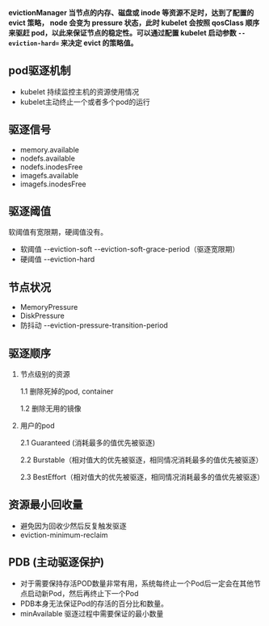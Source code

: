**evictionManager 当节点的内存、磁盘或 inode 等资源不足时，达到了配置的 evict 策略， node 会变为 pressure 状态，此时 kubelet 会按照 qosClass 顺序来驱赶 pod，以此来保证节点的稳定性。可以通过配置 kubelet 启动参数 `--eviction-hard=` 来决定 evict 的策略值。**

## pod驱逐机制

* kubelet 持续监控主机的资源使用情况
* kubelet主动终止一个或者多个pod的运行

## 驱逐信号

* memory.available
* nodefs.available
* nodefs.inodesFree
* imagefs.available
* imagefs.inodesFree

## 驱逐阈值

软阈值有宽限期，硬阈值没有。

* 软阈值 --eviction-soft --eviction-soft-grace-period（驱逐宽限期）
* 硬阈值 --eviction-hard

## 节点状况

* MemoryPressure
* DiskPressure
* 防抖动 --eviction-pressure-transition-period

## 驱逐顺序

1. 节点级别的资源

   1.1 删除死掉的pod, container

   1.2 删除无用的镜像

2. 用户的pod

   2.1 Guaranteed (消耗最多的值优先被驱逐)

   2.2 Burstable（相对值大的优先被驱逐，相同情况消耗最多的值优先被驱逐）

   2.3 BestEffort（相对值大的优先被驱逐，相同情况消耗最多的值优先被驱逐）

## 资源最小回收量

* 避免因为回收少然后反复触发驱逐
* eviction-minimum-reclaim

## PDB (主动驱逐保护)

* 对于需要保持存活POD数量非常有用，系统每终止一个Pod后一定会在其他节点启动新Pod，然后再终止下一个Pod
* PDB本身无法保证Pod的存活的百分比和数量。
* minAvailable 驱逐过程中需要保证的最小数量